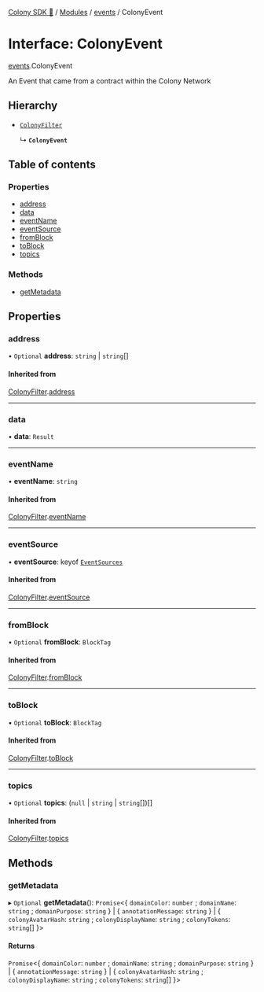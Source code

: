 [Colony SDK 🚀](../README.md) / [Modules](../modules.md) / [events](../modules/events.md) / ColonyEvent

# Interface: ColonyEvent

[events](../modules/events.md).ColonyEvent

An Event that came from a contract within the Colony Network

## Hierarchy

- [`ColonyFilter`](events.ColonyFilter.md)

  ↳ **`ColonyEvent`**

## Table of contents

### Properties

- [address](events.ColonyEvent.md#address)
- [data](events.ColonyEvent.md#data)
- [eventName](events.ColonyEvent.md#eventname)
- [eventSource](events.ColonyEvent.md#eventsource)
- [fromBlock](events.ColonyEvent.md#fromblock)
- [toBlock](events.ColonyEvent.md#toblock)
- [topics](events.ColonyEvent.md#topics)

### Methods

- [getMetadata](events.ColonyEvent.md#getmetadata)

## Properties

### address

• `Optional` **address**: `string` \| `string`[]

#### Inherited from

[ColonyFilter](events.ColonyFilter.md).[address](events.ColonyFilter.md#address)

___

### data

• **data**: `Result`

___

### eventName

• **eventName**: `string`

#### Inherited from

[ColonyFilter](events.ColonyFilter.md).[eventName](events.ColonyFilter.md#eventname)

___

### eventSource

• **eventSource**: keyof [`EventSources`](events.EventSources.md)

#### Inherited from

[ColonyFilter](events.ColonyFilter.md).[eventSource](events.ColonyFilter.md#eventsource)

___

### fromBlock

• `Optional` **fromBlock**: `BlockTag`

#### Inherited from

[ColonyFilter](events.ColonyFilter.md).[fromBlock](events.ColonyFilter.md#fromblock)

___

### toBlock

• `Optional` **toBlock**: `BlockTag`

#### Inherited from

[ColonyFilter](events.ColonyFilter.md).[toBlock](events.ColonyFilter.md#toblock)

___

### topics

• `Optional` **topics**: (``null`` \| `string` \| `string`[])[]

#### Inherited from

[ColonyFilter](events.ColonyFilter.md).[topics](events.ColonyFilter.md#topics)

## Methods

### getMetadata

▸ `Optional` **getMetadata**(): `Promise`<{ `domainColor`: `number` ; `domainName`: `string` ; `domainPurpose`: `string`  } \| { `annotationMessage`: `string`  } \| { `colonyAvatarHash`: `string` ; `colonyDisplayName`: `string` ; `colonyTokens`: `string`[]  }\>

#### Returns

`Promise`<{ `domainColor`: `number` ; `domainName`: `string` ; `domainPurpose`: `string`  } \| { `annotationMessage`: `string`  } \| { `colonyAvatarHash`: `string` ; `colonyDisplayName`: `string` ; `colonyTokens`: `string`[]  }\>
